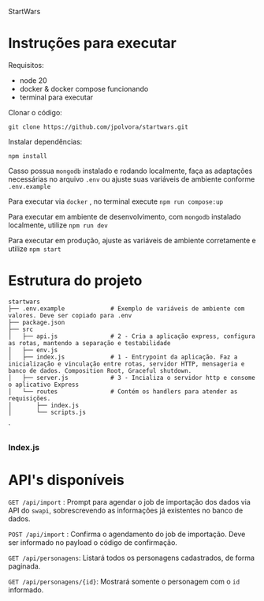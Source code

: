 StartWars

# Instruções para executar

Requisitos:

- node 20
- docker & docker compose funcionando
- terminal para executar

Clonar o código:

`git clone https://github.com/jpolvora/startwars.git`

Instalar dependências:

`npm install`

Casso possua `mongodb` instalado e rodando localmente, faça as adaptações necessárias no arquivo `.env` ou ajuste suas variáveis de ambiente conforme `.env.example`

Para executar via `docker` , no terminal execute `npm run compose:up`

Para executar em ambiente de desenvolvimento, com `mongodb` instalado localmente, utilize `npm run dev`

Para executar em produção, ajuste as variáveis de ambiente corretamente e utilize `npm start`

# Estrutura do projeto

    startwars
    ├── .env.example             # Exemplo de variáveis de ambiente com valores. Deve ser copiado para .env
    ├── package.json
    ├── src
    │   ├── api.js               # 2 - Cria a aplicação express, configura as rotas, mantendo a separação e testabilidade
    │   ├── env.js
    │   ├── index.js             # 1 - Entrypoint da aplicação. Faz a inicialização e vinculação entre rotas, servidor HTTP, mensageria e banco de dados. Composition Root, Graceful shutdown.
    │   ├── server.js            # 3 - Incializa o servidor http e consome o aplicativo Express
    │   └── routes               # Contém os handlers para atender as requisições.
    │       ├── index.js
    │       └── scripts.js

`

### Index.js

# API's disponíveis

`GET /api/import` : Prompt para agendar o job de importação dos dados via API do `swapi`, sobrescrevendo as informações já existentes no banco de dados.

`POST /api/import` : Confirma o agendamento do job de importação. Deve ser informado no payload o código de confirmação.

`GET /api/personagens`: Listará todos os personagens cadastrados, de forma paginada.

`GET /api/personagens/{id}`: Mostrará somente o personagem com o `id` informado.
